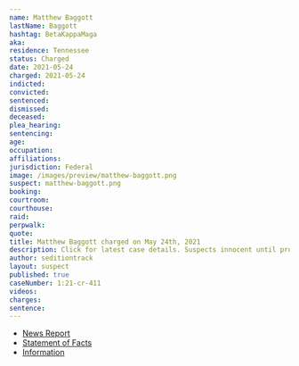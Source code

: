 ```yaml
---
name: Matthew Baggott
lastName: Baggott
hashtag: BetaKappaMaga
aka:
residence: Tennessee
status: Charged
date: 2021-05-24
charged: 2021-05-24
indicted:
convicted:
sentenced:
dismissed:
deceased:
plea_hearing:
sentencing:
age:
occupation:
affiliations:
jurisdiction: Federal
image: /images/preview/matthew-baggott.png
suspect: matthew-baggott.png
booking:
courtroom:
courthouse:
raid:
perpwalk:
quote:
title: Matthew Baggott charged on May 24th, 2021
description: Click for latest case details. Suspects innocent until proven guilty.
author: seditiontrack
layout: suspect
published: true
caseNumber: 1:21-cr-411
videos:
charges:
sentence:
---
```

- [News Report](https://www.wsmv.com/news/two-middle-tennessee-residents-arrested-for-role-in-us-capitol-riot/article_8f4af518-c4c0-11eb-be8e-af86539b82fc.html)
- [Statement of Facts](https://www.justice.gov/usao-dc/case-multi-defendant/file/1401226/download)
- [Information](https://www.justice.gov/usao-dc/case-multi-defendant/file/1459396/download)
